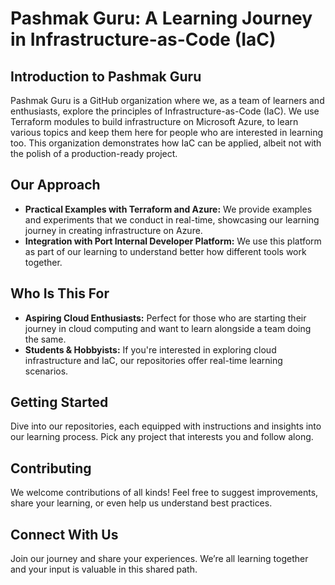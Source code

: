 # Pashmak Guru: A Learning Journey in Infrastructure-as-Code (IaC)

## Introduction to Pashmak Guru

Pashmak Guru is a GitHub organization where we, as a team of learners and enthusiasts, explore the principles of Infrastructure-as-Code (IaC). We use Terraform modules to build infrastructure on Microsoft Azure, to learn various topics and keep them here for people who are interested in learning too. This organization demonstrates how IaC can be applied, albeit not with the polish of a production-ready project.

## Our Approach

- **Practical Examples with Terraform and Azure:** We provide examples and experiments that we conduct in real-time, showcasing our learning journey in creating infrastructure on Azure.
- **Integration with Port Internal Developer Platform:** We use this platform as part of our learning to understand better how different tools work together.

## Who Is This For

- **Aspiring Cloud Enthusiasts:** Perfect for those who are starting their journey in cloud computing and want to learn alongside a team doing the same.
- **Students & Hobbyists:** If you're interested in exploring cloud infrastructure and IaC, our repositories offer real-time learning scenarios.

## Getting Started

Dive into our repositories, each equipped with instructions and insights into our learning process. Pick any project that interests you and follow along.

## Contributing

We welcome contributions of all kinds! Feel free to suggest improvements, share your learning, or even help us understand best practices.

## Connect With Us

Join our journey and share your experiences. We’re all learning together and your input is valuable in this shared path.
